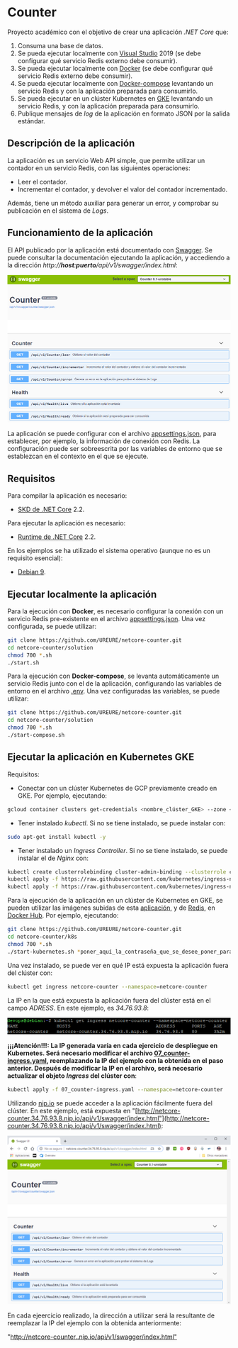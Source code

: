 # Counter

Proyecto académico con el objetivo de crear una aplicación *.NET Core* que:

1. Consuma una base de datos.
2. Se pueda ejecutar localmente con [Visual Studio](https://visualstudio.microsoft.com/es/vs/) 2019 (se debe configurar qué servicio Redis externo debe consumir).
3. Se pueda ejecutar localmente con [Docker](https://www.docker.com/) (se debe configurar qué servicio Redis externo debe consumir).
4. Se pueda ejecutar localmente con [Docker-compose](https://docs.docker.com/compose/) levantando un servicio Redis y con la aplicación preparada para consumirlo.
5. Se pueda ejecutar en un clúster Kubernetes en [GKE](https://cloud.google.com/kubernetes-engine/?hl=es) levantando un servicio Redis, y con la aplicación preparada para consumirlo.
6. Publique mensajes de *log* de la aplicación en formato JSON por la salida estándar.

## Descripción de la aplicación

La aplicación es un servicio Web API simple, que permite utilizar un contador en un servicio Redis, con las siguientes operaciones:

* Leer el contador.
* Incrementar el contador, y devolver el valor del contador incrementado.

Además, tiene un método auxiliar para generar un error, y comprobar su publicación en el sistema de *Logs*.

## Funcionamiento de la aplicación

El API publicado por la aplicación está documentado con [Swagger](https://swagger.io/). Se puede consultar la documentación ejecutando la aplicación, y accediendo a la dirección *http://**host**:**puerto**/api/v1/swagger/index.html*:

![Swagger](./img/swagger.png)

La aplicación se puede configurar con el archivo [appsettings.json](./solution/src/Counter.Web/appsettings.json), para establecer, por ejemplo, la información de conexión con Redis. La configuración puede ser sobreescrita por las variables de entorno que se establezcan en el contexto en el que se ejecute.

## Requisitos

Para compilar la aplicación es necesario:

* [SKD de .NET Core](https://dotnet.microsoft.com/download) 2.2.

Para ejecutar la aplicación es necesario:

* [Runtime de .NET Core](https://dotnet.microsoft.com/download/dotnet-core/2.2) 2.2.

En los ejemplos se ha utilizado el sistema operativo (aunque no es un requisito esencial):

* [Debian 9](https://www.debian.org/index.es.html).

## Ejecutar localmente la aplicación

Para la ejecución con **Docker**, es necesario configurar la conexión con un servicio Redis pre-existente en el archivo [appsettings.json](./solution/src/Counter.Web/appsettings.json). Una vez configurada, se puede utilizar:

```bash
git clone https://github.com/UREURE/netcore-counter.git
cd netcore-counter/solution
chmod 700 *.sh
./start.sh
```

Para la ejecución con **Docker-compose**, se levanta automáticamente un servicio Redis junto con el de la aplicación, configurando las variables de entorno en el archivo [.env](./solution/.env). Una vez configuradas las variables, se puede utilizar:

```bash
git clone https://github.com/UREURE/netcore-counter.git
cd netcore-counter/solution
chmod 700 *.sh
./start-compose.sh
```

## Ejecutar la aplicación en Kubernetes GKE

Requisitos:

* Conectar con un clúster Kubernetes de GCP previamente creado en GKE. Por ejemplo, ejecutando:

```bash
gcloud container clusters get-credentials <nombre_clúster_GKE> --zone <zona_clúster_GKE> --project <nombre_proyecto_GCP>
```

* Tener instalado *kubectl*. Si no se tiene instalado, se puede instalar con:

```bash
sudo apt-get install kubectl -y
```

* Tener instalado un *Ingress Controller*. Si no se tiene instalado, se puede instalar el de *Nginx* con:

```bash
kubectl create clusterrolebinding cluster-admin-binding --clusterrole cluster-admin --user $(gcloud config get-value account)
kubectl apply -f https://raw.githubusercontent.com/kubernetes/ingress-nginx/master/deploy/static/mandatory.yaml
kubectl apply -f https://raw.githubusercontent.com/kubernetes/ingress-nginx/master/deploy/static/provider/cloud-generic.yaml
```

Para la ejecución de la aplicación en un clúster de Kubernetes en GKE, se pueden utilizar las imágenes subidas de esta [aplicación](https://cloud.docker.com/repository/registry-1.docker.io/ureure/netcore-counter), y de [Redis](https://hub.docker.com/_/redis), en [Docker Hub](https://hub.docker.com/). Por ejemplo, ejecutando:

```bash
git clone https://github.com/UREURE/netcore-counter.git
cd netcore-counter/k8s
chmod 700 *.sh
./start-kubernetes.sh *poner_aquí_la_contraseña_que_se_desee_poner_para_el_servicio_Redis*
```

Una vez instalado, se puede ver en qué IP está expuesta la aplicación fuera del clúster con:

```bash
kubectl get ingress netcore-counter --namespace=netcore-counter
```

La IP en la que está expuesta la aplicación fuera del clúster está en el campo *ADRESS*. En este ejemplo, es *34.76.93.8*:

![IP Ingress](./img/ip-ingress.png)

**¡¡¡Atención!!!: La IP generada varía en cada ejercicio de despliegue en Kubernetes. Será necesario modificar el archivo [07_counter-ingress.yaml](./k8s/07_counter-ingress.yaml), reemplazando la IP del ejemplo con la obtenida en el paso anterior. Después de modificar la IP en el archivo, será necesario actualizar el objeto *Ingress* del clúster con**:

```bash
kubectl apply -f 07_counter-ingress.yaml --namespace=netcore-counter
```

Utilizando [nip.io](https://nip.io/) se puede acceder a la aplicación fácilmente fuera del clúster. En este ejemplo, está expuesta en "[http://netcore-counter.34.76.93.8.nip.io/api/v1/swagger/index.html"](http://netcore-counter.34.76.93.8.nip.io/api/v1/swagger/index.html):

![Swagger Kubernetes](./img/swagger-kubernetes.png)

En cada ejeercicio realizado, la dirección a utilizar será la resultante de reemplazar la IP del ejemplo con la obtenida anteriormente:

"[http://netcore-counter.<ADRESS>.nip.io/api/v1/swagger/index.html"](http://netcore-counter.<ADRESS>.nip.io/api/v1/swagger/index.html)
